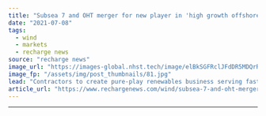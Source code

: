 ```yaml
---
title: "Subsea 7 and OHT merger for new player in 'high growth offshore wind'"
date: "2021-07-08"
tags: 
  - wind
  - markets
  - recharge news
source: "recharge news"
image_url: "https://images-global.nhst.tech/image/elBkSGFRclJFdDR5MDQrR2VzbjJVY3F4R1lPL1c5MVFCRzJLSFVPNVQyaz0=/nhst/binary/b0c7d6c8a2aaf484d23198abef3ed050"
image_fp: "/assets/img/post_thumbnails/81.jpg"
lead: "Contractors to create pure-play renewables business serving fast-expanding sector"
article_url: "https://www.rechargenews.com/wind/subsea-7-and-oht-merger-for-new-player-in-high-growth-offshore-wind/2-1-1037252"
---
```


---
